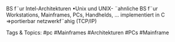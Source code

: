 BS f¨ur Intel-Architekturen
•Unix und UNIX- ¨ahnliche
BS f¨ur Workstations, Mainframes, PCs, Handhelds, ...
implementiert in C ⇒portierbar
netzwerkf¨ahig (TCP/IP)

   Tags & Topics:
   #pc
   #Mainframes
   #Architekturen
   #PCs
   #Mainframe